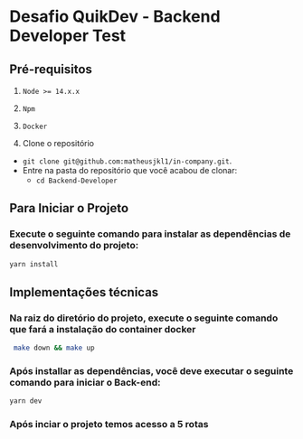 # Desafio QuikDev - Backend Developer Test

## Pré-requisitos
  1. `Node >= 14.x.x`
  2. `Npm`
  3. `Docker`

1. Clone o repositório
  * `git clone git@github.com:matheusjkl1/in-company.git`.
  * Entre na pasta do repositório que você acabou de clonar:
    * `cd Backend-Developer`
 
## Para Iniciar o Projeto

### Execute o seguinte comando para instalar as dependências de desenvolvimento do projeto: 
```sh
yarn install
```

## Implementações técnicas

### Na raiz do diretório do projeto, execute o seguinte comando que fará a instalação do container docker
```sh
 make down && make up
```

### Após installar as dependências, você deve executar o seguinte comando para iniciar o Back-end:

```sh
yarn dev
```

### Após inciar o projeto temos acesso a 5 rotas


